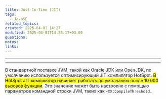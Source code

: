 ```yaml
---
title: Just-In-Time (JIT)
tags:
  - JavaSE
related_topics: 
created: 2025-04-01 14:27
modified: 2025-04-01T14:28:17+03:00
questions: 
notes: 
links: 
---
```




---



----

В стандартной поставке JVM, такой как Oracle JDK или OpenJDK, по умолчанию используется оптимизирующий JIT компилятор HotSpot. <mark class="hltr-green2">В HotSpot JIT компилятор начинает работать по умолчанию после 10 000 вызовов функции</mark>. Это значение может быть настроено с помощью параметров командной строки JVM, таких как -`XX:CompileThreshold.`

